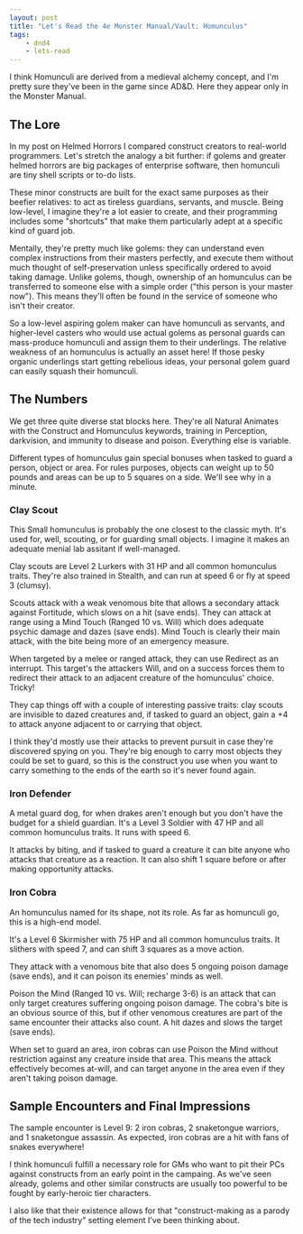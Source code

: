 ```yaml
---
layout: post
title: "Let's Read the 4e Monster Manual/Vault: Homunculus"
tags:
    - dnd4
    - lets-read
---
```


I think Homunculi are derived from a medieval alchemy concept, and I'm pretty
sure they've been in the game since AD&D. Here they appear only in the Monster
Manual.

## The Lore

In my post on Helmed Horrors I compared construct creators to real-world
programmers. Let's stretch the analogy a bit further: if golems and greater
helmed horrors are big packages of enterprise software, then homunculi are
tiny shell scripts or to-do lists.

These minor constructs are built for the exact same purposes as their beefier
relatives: to act as tireless guardians, servants, and muscle. Being low-level,
I imagine they're a lot easier to create, and their programming includes some
"shortcuts" that make them particularly adept at a specific kind of guard job.

Mentally, they're pretty much like golems: they can understand even complex
instructions from their masters perfectly, and execute them without much thought
of self-preservation unless specifically ordered to avoid taking damage. Unlike
golems, though, ownership of an homunculus can be transferred to someone else
with a simple order ("this person is your master now"). This means they'll often
be found in the service of someone who isn't their creator.

So a low-level aspiring golem maker can have homunculi as servants, and
higher-level casters who would use actual golems as personal guards can
mass-produce homunculi and assign them to their underlings. The relative
weakness of an homunculus is actually an asset here! If those pesky organic
underlings start getting rebelious ideas, your personal golem guard can easily
squash their homunculi.

## The Numbers

We get three quite diverse stat blocks here. They're all Natural Animates with
the Construct and Homunculus keywords, training in Perception, darkvision, and
immunity to disease and poison. Everything else is variable.

Different types of homunculus gain special bonuses when tasked to guard a
person, object or area. For rules purposes, objects can weight up to 50 pounds
and areas can be up to 5 squares on a side. We'll see why in a minute.

### Clay Scout

This Small homunculus is probably the one closest to the classic myth. It's used
for, well, scouting, or for guarding small objects. I imagine it makes an
adequate menial lab assitant if well-managed.

Clay scouts are Level 2 Lurkers with 31 HP and all common homunculus
traits. They're also trained in Stealth, and can run at speed 6 or fly at speed
3 (clumsy).

Scouts attack with a weak venomous bite that allows a secondary attack against
Fortitude, which slows on a hit (save ends). They can attack at range using a
Mind Touch (Ranged 10 vs. Will) which does adequate psychic damage and dazes
(save ends). Mind Touch is clearly their main attack, with the bite being more
of an emergency measure.

When targeted by a melee or ranged attack, they can use Redirect as an
interrupt. This target's the attackers Will, and on a success forces them to
redirect their attack to an adjacent creature of the homunculus' choice. Tricky!

They cap things off with a couple of interesting passive traits: clay scouts are
invisible to dazed creatures and, if tasked to guard an object, gain a +4 to
attack anyone adjacent to or carrying that object.

I think they'd mostly use their attacks to prevent pursuit in case they're
discovered spying on you. They're big enough to carry most objects they could be
set to guard, so this is the construct you use when you want to carry something
to the ends of the earth so it's never found again.

### Iron Defender

A metal guard dog, for when drakes aren't enough but you don't have the budget
for a shield guardian. It's a Level 3 Soldier with 47 HP and all common
homunculus traits. It runs with speed 6.

It attacks by biting, and if tasked to guard a creature it can bite anyone who
attacks that creature as a reaction. It can also shift 1 square before or after
making opportunity attacks.

### Iron Cobra

An homunculus named for its shape, not its role. As far as homunculi go, this is
a high-end model.

It's a Level 6 Skirmisher with 75 HP and all common homunculus traits. It
slithers with speed 7, and can shift 3 squares as a move action.

They attack with a venomous bite that also does 5 ongoing poison damage (save
ends), and it can poison its enemies' minds as well.

Poison the Mind (Ranged 10 vs. Will; recharge 3-6) is an attack that can only
target creatures suffering ongoing poison damage. The cobra's bite is an obvious
source of this, but if other venomous creatures are part of the same encounter
their attacks also count. A hit dazes and slows the target (save ends).

When set to guard an area, iron cobras can use Poison the Mind without
restriction against any creature inside that area. This means the attack
effectively becomes at-will, and can target anyone in the area even if they
aren't taking poison damage.

## Sample Encounters and Final Impressions

The sample encounter is Level 9: 2 iron cobras, 2 snaketongue warriors, and 1
snaketongue assassin. As expected, iron cobras are a hit with fans of snakes
everywhere!

I think homunculi fulfill a necessary role for GMs who want to pit their PCs
against constructs from an early point in the campaing. As we've seen already,
golems and other similar constructs are usually too powerful to be fought by
early-heroic tier characters.

I also like that their existence allows for that "construct-making as a parody
of the tech industry" setting element I've been thinking about.
